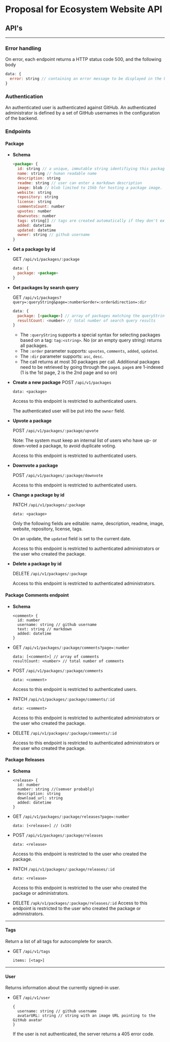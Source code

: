 # Proposal for Ecosystem Website API

## API's

---

### Error handling

On error, each endpoint returns a HTTP status code 500, and the following body
```javascript
data: {
  error: string // containing an error message to be displayed in the UI
}
```

### Authentication

An authenticated user is authenticated against GitHub.
An authenticated administrator is defined by a set of GitHub usernames in the configuration of the backend.

### Endpoints

#### Package

- **Schema**

  ```javascript
  <package> {
    id: string // a unique, immutable string identifiying this package. allowed: [a-z-_]{2,}
    name: string // human readable name
    description: string
    readme: string // user can enter a markdown description
    image: blob // blob limited to 15kb for hosting a package image.
    website: string
    repository: string
    license: string
    commentsCount: number
    upvotes: number
    downvotes: number
    tags: string[] // tags are created automatically if they don't exist yet. Only [a-z-_]{2,} is allowed for tags.
    added: datetime
    updated: datetime
    owner: string // github username
  }
  ```

- **Get a package by id**

  GET `/api/v1/packages/:package`
  ```javascript
  data: {
    package: <package>
  }
  ```


- **Get packages by search query**

  GET `/api/v1/packages?query=:queryString&page=:number&order=:order&direction=:dir`
  ```javascript
  data: {
    package: [<package>] // array of packages matching the queryString
    resultCount: <number> // total number of search query results
  }
  ```
  * The `:queryString` supports a special syntax for selecting packages based on a tag: `tag:<string>`. No (or an empty query string) returns all packages.
  * The `:order` parameter supports: `upvotes`, `comments`, `added`, `updated`.
  * The `:dir` parameter supports: `asc`, `desc`.
  * The call returns at most 30 packages per call. Additional packages need to be retrieved by going through the `page`s. `page`s are 1-indexed (1 is the 1st page, 2 is the 2nd page and so on)

- **Create a new package**
  POST `/api/v1/packages`
  ```
  data: <package>
  ```
  Access to this endpoint is restricted to authenticated users.

  The authenticated user will be put into the `owner` field.

- **Upvote a package**

  POST `/api/v1/packages/:package/upvote`

  Note: The system must keep an internal list of users who have up- or down-voted a package, to avoid duplicate voting.

  Access to this endpoint is restricted to authenticated users.

- **Downvote a package**

  POST `/api/v1/packages/:package/downvote`

  Access to this endpoint is restricted to authenticated users.



- **Change a package by id**

  PATCH `/api/v1/packages/:package`
  ```
  data: <package>
  ```

  Only the following fields are editable: name, description, readme, image, website, repository, license, tags.

  On an update, the `updated` field is set to the current date.

  Access to this endpoint is restricted to authenticated administrators or the user who created the package.

- **Delete a package by id**

  DELETE `/api/v1/packages/:package`

  Access to this endpoint is restricted to authenticated administrators.

#### Package Comments endpoint

- **Schema**

  ```
  <comment> {
    id: number
    username: string // github username
    text: string // markdown
    added: datetime
  }
  ```

- GET `/api/v1/packages/:package/comments?page=:number`
  ```
  data: [<comment>] // array of comments
  resultCount: <number> // total number of comments
  ```

- POST `/api/v1/packages/:package/comments`
  ```
  data: <comment>
  ```

  Access to this endpoint is restricted to authenticated users.

- PATCH `/api/v1/packages/:package/comments/:id`
  ```
  data: <comment>
  ```
  Access to this endpoint is restricted to authenticated administrators or the user who created the package.

- DELETE `/api/v1/packages/:package/comments/:id`

  Access to this endpoint is restricted to authenticated administrators or the user who created the package.

#### Package Releases

- **Schema**

  ```
  <release> {
    id: number
    number: string //(semver probably)
    description: string
    download_url: string
    added: datetime
  }
  ```

- GET `/api/v1/packages/:package/releases?page=:number`
  ```
  data: [<release>] // (x10)
  ```
- POST `/api/v1/packages/:package/releases`
  ```
  data: <release>
  ```

  Access to this endpoint is restricted to the user who created the package.

- PATCH `/api/v1/packages/:package/releases/:id`
  ```
  data: <release>
  ```
  Access to this endpoint is restricted to the user who created the package or administrators.

- DELETE `/apk/v1/packages/:package/releases/:id`
  Access to this endpoint is restricted to the user who created the package or administrators.

---

#### Tags

Return a list of all tags for autocomplete for search.

- GET `/api/v1/tags`
  ```
  items: [<tag>]
  ```

---

#### User

Returns information about the currently signed-in user.

- GET `/api/v1/user`
  ```
  {
    username: string // github username
    avatarURL: string // string with an image URL pointing to the GitHub avatar
  }
  ```

  If the user is not authenticated, the server returns a 405 error code.
